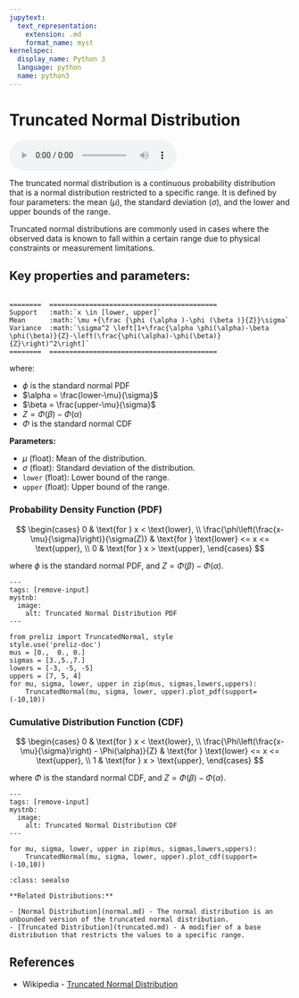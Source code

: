 ```yaml
---
jupytext:
  text_representation:
    extension: .md
    format_name: myst
kernelspec:
  display_name: Python 3
  language: python
  name: python3
---
```

# Truncated Normal Distribution

<audio controls> <source src="../../_static/truncatednormal.mp3" type="audio/mpeg"> This browser cannot play the pronunciation audio file for this distribution. </audio>

The truncated normal distribution is a continuous probability distribution that is a normal distribution restricted to a specific range. It is defined by four parameters: the mean ($\mu$), the standard deviation ($\sigma$), and the lower and upper bounds of the range. 

Truncated normal distributions are commonly used in cases where the observed data is known to fall within a certain range due to physical constraints or measurement limitations.

## Key properties and parameters:

```{eval-rst}

========  ==========================================
Support   :math:`x \in [lower, upper]`
Mean      :math:`\mu +{\frac {\phi (\alpha )-\phi (\beta )}{Z}}\sigma`
Variance  :math:`\sigma^2 \left[1+\frac{\alpha \phi(\alpha)-\beta \phi(\beta)}{Z}-\left(\frac{\phi(\alpha)-\phi(\beta)}{Z}\right)^2\right]`
========  ==========================================
```
where:

- $\phi$ is the standard normal PDF
- $\alpha = \frac{lower-\mu}{\sigma}$
- $\beta = \frac{upper-\mu}{\sigma}$
- $Z = \Phi(\beta) - \Phi(\alpha)$
- $\Phi$ is the standard normal CDF

**Parameters:**

- $\mu$ (float): Mean of the distribution.
- $\sigma$ (float): Standard deviation of the distribution.
- `lower` (float): Lower bound of the range.
- `upper` (float): Upper bound of the range.

### Probability Density Function (PDF)

$$
\begin{cases}
    0 & \text{for } x < \text{lower}, \\
    \frac{\phi\left(\frac{x-\mu}{\sigma}\right)}{\sigma(Z)} & \text{for } \text{lower} <= x <= \text{upper}, \\
    0 & \text{for } x > \text{upper},
\end{cases}
$$

where $\phi$ is the standard normal PDF, and $Z = \Phi(\beta) - \Phi(\alpha)$.

```{code-cell}
---
tags: [remove-input]
mystnb:
  image:
    alt: Truncated Normal Distribution PDF
---

from preliz import TruncatedNormal, style
style.use('preliz-doc')
mus = [0.,  0., 0.]
sigmas = [3.,5.,7.]
lowers = [-3, -5, -5]
uppers = [7, 5, 4]
for mu, sigma, lower, upper in zip(mus, sigmas,lowers,uppers):
    TruncatedNormal(mu, sigma, lower, upper).plot_pdf(support=(-10,10))
```

### Cumulative Distribution Function (CDF)

$$
\begin{cases}
    0 & \text{for } x < \text{lower}, \\
    \frac{\Phi\left(\frac{x-\mu}{\sigma}\right) - \Phi(\alpha)}{Z} & \text{for } \text{lower} <= x <= \text{upper}, \\
    1 & \text{for } x > \text{upper},
\end{cases}
$$

where $\Phi$ is the standard normal CDF, and $Z = \Phi(\beta) - \Phi(\alpha)$.

```{code-cell}
---
tags: [remove-input]
mystnb:
  image:
    alt: Truncated Normal Distribution CDF
---

for mu, sigma, lower, upper in zip(mus, sigmas,lowers,uppers):
    TruncatedNormal(mu, sigma, lower, upper).plot_cdf(support=(-10,10))
```

```{seealso}
:class: seealso

**Related Distributions:**

- [Normal Distribution](normal.md) - The normal distribution is an unbounded version of the truncated normal distribution.
- [Truncated Distribution](truncated.md) - A modifier of a base distribution that restricts the values to a specific range.
```

## References

- Wikipedia - [Truncated Normal Distribution](https://en.wikipedia.org/wiki/Truncated_normal_distribution)